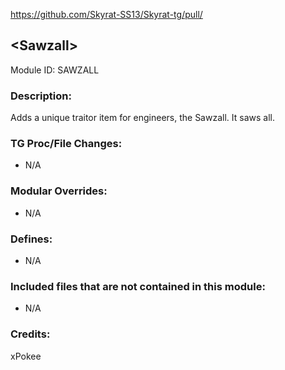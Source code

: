 <!-- This should be copy-pasted into the root of your module folder as readme.md -->

https://github.com/Skyrat-SS13/Skyrat-tg/pull/<!--PR Number-->

## \<Sawzall>

Module ID: SAWZALL

### Description:

Adds a unique traitor item for engineers, the Sawzall. It saws all.

### TG Proc/File Changes:

- N/A

### Modular Overrides:

- N/A

### Defines:

- N/A

### Included files that are not contained in this module:

- N/A

### Credits:
xPokee
